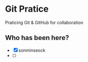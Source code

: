 # Git Pratice

Praticing Git &amp; GitHub for collaboration

## Who has been here?
- [x] sonminseock
- [ ]

